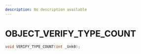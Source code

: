 ```yaml
---
description: No description available 
---
```


# OBJECT\_VERIFY_TYPE_COUNT

```cpp
void VERIFY_TYPE_COUNT(int _Unk0);
```